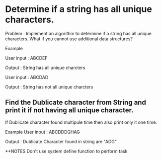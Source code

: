 # Determine if a string has all unique characters.

Problem : Implement an algorithm to determine if a string has all unique characters. What if you cannot use additional data structures?

Example

User input : ABCDEF

Output : String has all unique charcters

User input : ABCDAD 

Output : String has not all unique charcters

## Find the Dublicate character from String and print it if not having all unique character.

If Dublicate character found multipule time then also print only it one time.

Example 
User input : ABCDDDGHAG 

Output : Dublicate Character found in string are "ADG"

**NOTES
Don't use system define function to perform task
